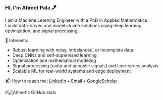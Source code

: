 ### Hi, I'm Ahmet Pala 🪁

I am a Machine Learning Engineer with a PhD in Applied Mathematics.  
I build data-driven and model-driven solutions using deep learning, optimization, and signal processing.

🧠 Interests:
- Robust learning with noisy, imbalanced, or incomplete data
- Deep CNNs and self-supervised learning
- Optimization and mathematical modeling
- Signal processing (radar and acoustic signals) and time-series analysis 
- Scalable ML for real-world systems and edge deployment

📬 How to reach me:
[LinkedIn](https://no.linkedin.com/in/ahmet-pala-13v) • [Email](mailto:ahmtpala13@gmail.com) • [GoogleScholar](https://scholar.google.com/citations?user=6SHnpaYAAAAJ&hl=en)

#![Ahmet's GitHub stats](https://github-readme-stats.vercel.app/api?username=ahmetpala&show_icons=true&theme=default)

